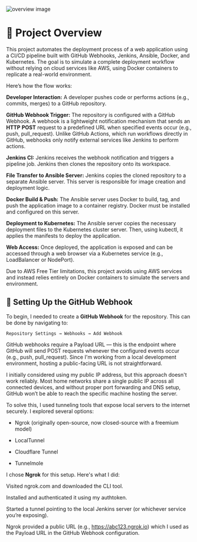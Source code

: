 ![overview image](./arch.png)

# 📄 Project Overview

This project automates the deployment process of a web application using a CI/CD pipeline built with GitHub Webhooks, Jenkins, Ansible, Docker, and Kubernetes. The goal is to simulate a complete deployment workflow without relying on cloud services like AWS, using Docker containers to replicate a real-world environment.

Here’s how the flow works:

**Developer Interaction:** A developer pushes code or performs actions (e.g., commits, merges) to a GitHub repository.

**GitHub Webhook Trigger:** The repository is configured with a GitHub Webhook. A webhook is a lightweight notification mechanism that sends an **HTTP** **POST** request to a predefined URL when specified events occur (e.g., push, pull_request). Unlike GitHub Actions, which run workflows directly in GitHub, webhooks only notify external services like Jenkins to perform actions.

**Jenkins CI:** Jenkins receives the webhook notification and triggers a pipeline job. Jenkins then clones the repository onto its workspace.

**File Transfer to Ansible Server:** Jenkins copies the cloned repository to a separate Ansible server. This server is responsible for image creation and deployment logic.

**Docker Build & Push:** The Ansible server uses Docker to build, tag, and push the application image to a container registry. Docker must be installed and configured on this server.

**Deployment to Kubernetes:** The Ansible server copies the necessary deployment files to the Kubernetes cluster server. Then, using kubectl, it applies the manifests to deploy the application.

**Web Access:** Once deployed, the application is exposed and can be accessed through a web browser via a Kubernetes service (e.g., LoadBalancer or NodePort).

Due to AWS Free Tier limitations, this project avoids using AWS services and instead relies entirely on Docker containers to simulate the servers and environment.

## 🔗 Setting Up the GitHub Webhook

To begin, I needed to create a **GitHub Webhook** for the repository. This can be done by navigating to:
```
Repository Settings → Webhooks → Add Webhook
```

GitHub webhooks require a Payload URL — this is the endpoint where GitHub will send POST requests whenever the configured events occur (e.g., push, pull_request). Since I'm working from a local development environment, hosting a public-facing URL is not straightforward.

I initially considered using my public IP address, but this approach doesn't work reliably. Most home networks share a single public IP across all connected devices, and without proper port forwarding and DNS setup, GitHub won’t be able to reach the specific machine hosting the server.

To solve this, I used tunneling tools that expose local servers to the internet securely. I explored several options:

- Ngrok (originally open-source, now closed-source with a freemium model)

- LocalTunnel

- Cloudflare Tunnel

- Tunnelmole

I chose **Ngrok** for this setup. Here's what I did:

Visited ngrok.com and downloaded the CLI tool.

Installed and authenticated it using my authtoken.

Started a tunnel pointing to the local Jenkins server (or whichever service you’re exposing).

Ngrok provided a public URL (e.g., https://abc123.ngrok.io) which I used as the Payload URL in the GitHub Webhook configuration.
